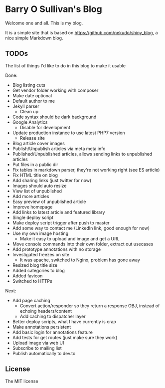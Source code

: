 # Barry O Sullivan's Blog
Welcome one and all. This is my blog.

It is a simple site that is based on https://github.com/nekudo/shiny_blog, a nice simple Markdown blog.

## TODOs
The list of things I'd like to do in this blog to make it usable

Done:
- Blog listing cuts
- Get vendor folder working with composer
- Make date optional
- Default author to me
- Jekyll parser
  -  Clean up 
- Code syntax should be dark background 
- Google Analytics
  - Disable for development
- Update production instance to use latest PHP7 version
    - Release site
- Blog article cover images
- Publish/Unpublish articles via meta meta info
- Published/Unpublished articles, allows sending links to unpublished articles
- Put files in a public dir
- Fix tables in markdown parser, they're not working right (see ES article)
- Fix HTML title on blog
- Add sharing links (just twitter for now)
- Images should auto resize
- View list of unpublished
- Add more articles
- Easy preview of unpublished article
- Improve homepage
- Add links to latest article and featured library
- Single deploy script
- Make deploy script trigger after push to master
- Add some way to contact me (LinkedIn link, good enough for now)
- Use my own image hosting
    - Make it easy to upload and image and get a URL
- Move console commands into their own folder, extract out usecases
- Add prototype annotations with no storage
- Investigated freezes on site
    - It was apache, switched to Nginx, problem has gone away
- Resized blog title size
- Added categories to blog
- Added favicon
- Switched to HTTPs

Next:
- Add page caching
    - Convert action/responder so they return a response OBJ, instead of echoing headers/content
    - Add caching to dispatcher layer
- Better deploy scripts, what I have currently is crap
- Make annotations persistent
- Add basic login for annotations feature
- Add tests for get routes (just make sure they work)
- Upload image via web UI
- Subscribe to mailing list
- Publish automatically to dev.to


## License

The MIT license